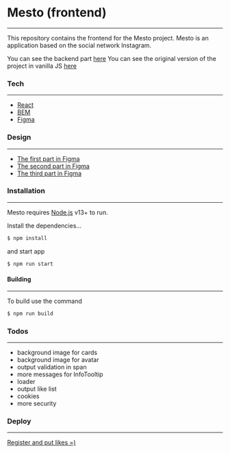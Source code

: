 # Mesto (frontend)
___


This repository contains the frontend for the Mesto project. Mesto is an application based on the social network Instagram.

You can see the backend part [here](https://github.com/TuretskayaIrina/react-mesto-api-full)
You can see the original version of the project in vanilla JS [here](https://github.com/TuretskayaIrina/mesto)
### Tech
___

* [React](https://ru.reactjs.org/)
* [BEM](https://ru.bem.info/)
* [Figma](https://www.figma.com/)

### Design
___

* [The first part in Figma](https://www.figma.com/file/StZjf8HnoeLdiXS7dYrLAh/JavaScript.-Sprint-4?node-id=80%3A76)
* [The second part in Figma](https://www.figma.com/file/nlYpT4VhFiwimn2YlncrcF/JavaScript.-Sprint-5?node-id=90%3A378)
* [The third part in Figma](https://www.figma.com/file/hhhIavVTeuilfPPZ6sbifl/JavaScript.-Sprint-9?node-id=4002%3A309)

### Installation
___

Mesto requires [Node.js](https://nodejs.org/) v13+ to run.

Install the dependencies...
```sh
$ npm install 
```
and start app
```sh
$ npm run start
```
#### Building
___
To build use the command
```sh
$ npm run build
```

### Todos
___

- background image for cards
- background image for avatar
- output validation in span
- more messages for InfoTooltip
- loader
- output like list
- cookies
- more security

### Deploy
___

[Register and put likes =)](https://noinstagram.students.nomoreparties.xyz/)
